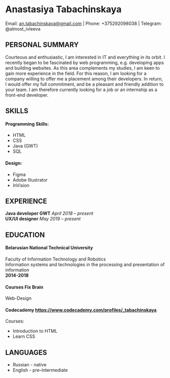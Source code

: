 # **Anastasiya Tabachinskaya**

Email: <an.tabachinskaya@gmail.com> | Phone: +375292098038 | Telegram: @almost_ivleeva

## PERSONAL SUMMARY
Courteous and enthusiastic, I am interested in IT and everything in its orbit. I recently began to be fascinated by web programming, e.g. developing apps and building websites. 
As this area complements my studies, I am keen to gain more experience in the field. For this reason, I am looking for a company willing to offer me a placement among their developers. In return, I would offer my full commitment, and be a pleasant and friendly addition to your team.
I am therefore currently looking for a job or an internship as a front-end developer.

## SKILLS
#### Programming Skills:
* HTML
* CSS
* Java (GWT)
* SQL
#### Design:
* Figma
* Adobe Illustrator
* InVision
## EXPERIENCE
**Java developer GWT**
*April 2018 – present* </br>
**UX/UI designer**
*May 2019 – present*
## EDUCATION
#### Belarusian National Technical University
Faculty of Information Technology and Robotics </br>
Information systems and technologies in the processing and presentation of information </br>
**2014-2018**
#### Сourses Fix Brain
Web-Design </br>
#### Codecademy <https://www.codecademy.com/profiles/_tabachinskaya>
Сourses:
* Introduction to HTML
* Learn CSS

## LANGUAGES
* Russian - native
* English - pre-intermediate

